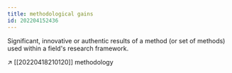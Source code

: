 ```yaml
---
title: methodological gains
id: 202204152436
---
```


Significant, innovative or authentic results of a method (or set of methods) used within a field's research framework.

↗ [[20220418210120]] methodology

